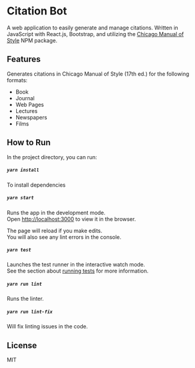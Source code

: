 # Citation Bot

A web application to easily generate and manage citations. Written in JavaScript with React.js, Bootstrap, and utilizing the 
[Chicago Manual of Style](https://www.npmjs.com/package/chicagomanualofstyle) NPM package.

## Features

Generates citations in Chicago Manual of Style (17th ed.) for the following formats:

- Book
- Journal
- Web Pages
- Lectures
- Newspapers
- Films

## How to Run

In the project directory, you can run:

##### `yarn install`

To install dependencies

##### `yarn start`

Runs the app in the development mode.\
Open [http://localhost:3000](http://localhost:3000) to view it in the browser.

The page will reload if you make edits.\
You will also see any lint errors in the console.

##### `yarn test`

Launches the test runner in the interactive watch mode.\
See the section about [running tests](https://facebook.github.io/create-react-app/docs/running-tests) for more information.

##### `yarn run lint`

Runs the linter.

##### `yarn run lint-fix`

Will fix linting issues in the code.

## License

MIT
